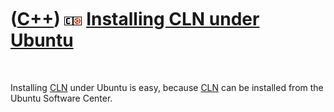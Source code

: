 



 

 

 

 

 

([C++](Cpp.htm)) ![CLN](PicCln.png)![Ubuntu](PicUbuntu.png) [Installing CLN under Ubuntu](CppClnInstallUbuntu.htm)
==================================================================================================================

 

Installing [CLN](CppCln.htm) under Ubuntu is easy, because
[CLN](CppCln.htm) can be installed from the Ubuntu Software Center.

 

 

 

 

 





 



